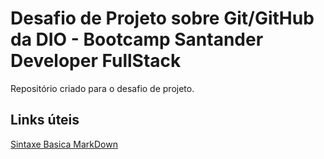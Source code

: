 # Desafio de Projeto sobre Git/GitHub da DIO - Bootcamp Santander Developer FullStack
Repositório criado para o desafio de projeto. 

## Links úteis
[Sintaxe Basica MarkDown](https://www.markdownguide.org/basic-syntax/)
